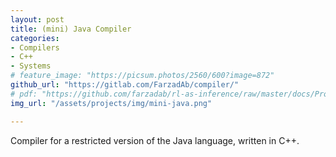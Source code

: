 ```yaml
---
layout: post
title: (mini) Java Compiler
categories:
- Compilers
- C++
- Systems
# feature_image: "https://picsum.photos/2560/600?image=872"
github_url: "https://gitlab.com/FarzadAb/compiler/"
# pdf: "https://github.com/farzadab/rl-as-inference/raw/master/docs/Project%20Report%20-%20RL%20as%20Inference.pdf"
img_url: "/assets/projects/img/mini-java.png"

---
```


Compiler for a restricted version of the Java language, written in C++.